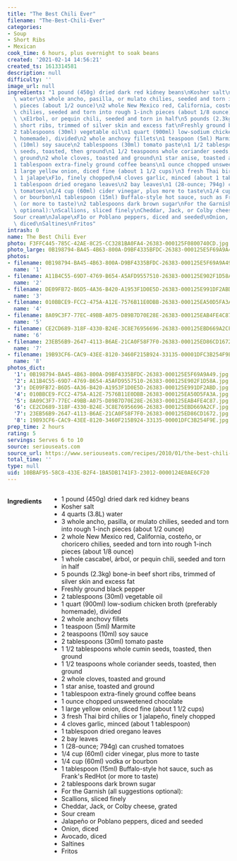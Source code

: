 ```yaml
---
title: "The Best Chili Ever"
filename: "The-Best-Chili-Ever"
categories:
- Soup
- Short Ribs
- Mexican
cook_time: 6 hours, plus overnight to soak beans
created: '2021-02-14 14:56:21'
created_ts: 1613314581
description: null
difficulty: ''
image_url: null
ingredients: "1 pound (450g) dried dark red kidney beans\nKosher salt\n4 quarts (3.8L)\
  \ water\n3 whole ancho, pasilla, or mulato chilies, seeded and torn into rough 1-inch\
  \ pieces (about 1/2 ounce)\n2 whole New Mexico red, California, coste\xF1o, or choricero\
  \ chilies, seeded and torn into rough 1-inch pieces (about 1/8 ounce)\n1 whole cascabel,\
  \ \xE1rbol, or pequin chili, seeded and torn in half\n5 pounds (2.3kg) bone-in beef\
  \ short ribs, trimmed of silver skin and excess fat\nFreshly ground black pepper\n\
  2 tablespoons (30ml) vegetable oil\n1 quart (900ml) low-sodium chicken broth (preferably\
  \ homemade), divided\n2 whole anchovy fillets\n1 teaspoon (5ml) Marmite\n2 teaspoons\
  \ (10ml) soy sauce\n2 tablespoons (30ml) tomato paste\n1 1/2 tablespoons whole cumin\
  \ seeds, toasted, then ground\n1 1/2 teaspoons whole coriander seeds, toasted, then\
  \ ground\n2 whole cloves, toasted and ground\n1 star anise, toasted and ground\n\
  1 tablespoon extra-finely ground coffee beans\n1 ounce chopped unsweetened chocolate\n\
  1 large yellow onion, diced fine (about 1 1/2 cups)\n3 fresh Thai bird chilies or\
  \ 1 jalape\xF1o, finely chopped\n4 cloves garlic, minced (about 1 tablespoon)\n\
  1 tablespoon dried oregano leaves\n2 bay leaves\n1 (28-ounce; 794g) can crushed\
  \ tomatoes\n1/4 cup (60ml) cider vinegar, plus more to taste\n1/4 cup (60ml) vodka\
  \ or bourbon\n1 tablespoon (15ml) Buffalo-style hot sauce, such as Frank's RedHot\
  \ (or more to taste)\n2 tablespoons dark brown sugar\nFor the Garnish (all suggestions\
  \ optional):\nScallions, sliced finely\nCheddar, Jack, or Colby cheese, grated\n\
  Sour cream\nJalape\xF1o or Poblano peppers, diced and seeded\nOnion, diced\nAvocado,\
  \ diced\nSaltines\nFritos"
intrash: 0
name: The Best Chili Ever
photo: F3FFC445-785C-42AE-8C25-CC3281BA0FA4-26383-000125F0800740CD.jpg
photo_large: 0B198794-BA45-4B63-800A-D9BF4335BFDC-26383-000125E5F69A9A49.jpg
photos:
- filename: 0B198794-BA45-4B63-800A-D9BF4335BFDC-26383-000125E5F69A9A49.jpg
  name: '1'
- filename: A11B4C55-69D7-4769-B654-A5AFD9557510-26383-000125E902F1D58A.jpg
  name: '2'
- filename: DE09FB72-B6D5-4A36-B420-A1953F1D0E5D-26383-000125E991DF2ABD.jpg
  name: '3'
- filename: 010BBCE9-FCC2-475A-A12E-7576B11E0DBB-26383-000125EA50D5FA3A.jpg
  name: '4'
- filename: 8A09C3F7-77EC-49BB-A075-D89B7D70E28E-26383-000125EAB4FE4C87.jpg
  name: '5'
- filename: CE2CD689-318F-4330-B24E-3C8E76956696-26383-000125EBD669A2CF.jpg
  name: '6'
- filename: 23EB56B9-2647-4113-B6AE-21CA0F58F7F0-26383-000125ED86CD1672.jpg
  name: '7'
- filename: 19B93CF6-CAC9-43EE-8120-3460F215B924-33135-00001DFC3B254F9E.jpg
  name: '8'
photos_dict:
  '1': 0B198794-BA45-4B63-800A-D9BF4335BFDC-26383-000125E5F69A9A49.jpg
  '2': A11B4C55-69D7-4769-B654-A5AFD9557510-26383-000125E902F1D58A.jpg
  '3': DE09FB72-B6D5-4A36-B420-A1953F1D0E5D-26383-000125E991DF2ABD.jpg
  '4': 010BBCE9-FCC2-475A-A12E-7576B11E0DBB-26383-000125EA50D5FA3A.jpg
  '5': 8A09C3F7-77EC-49BB-A075-D89B7D70E28E-26383-000125EAB4FE4C87.jpg
  '6': CE2CD689-318F-4330-B24E-3C8E76956696-26383-000125EBD669A2CF.jpg
  '7': 23EB56B9-2647-4113-B6AE-21CA0F58F7F0-26383-000125ED86CD1672.jpg
  '8': 19B93CF6-CAC9-43EE-8120-3460F215B924-33135-00001DFC3B254F9E.jpg
prep_time: 2 hours
rating: 5
servings: Serves 6 to 10
source: seriouseats.com
source_url: https://www.seriouseats.com/recipes/2010/01/the-best-chili-recipe.html
total_time: ''
type: null
uid: 10BBAF95-58C8-433E-B2F4-1BA5DB1741F3-23012-0000124E0AE6CF20
---
```

<div class="large-8 medium-7 columns" id="writeup">	</div><!-- #writeup -->
</div><!-- #row-one -->
<div class="row" id="row-two">	<div class="medium-4 small-5 columns"><h4 id="ingredients">Ingredients</h4><div class="box box-ingredients content"><ul>
<li>1 pound (450g) dried dark red kidney beans</li>
<li>Kosher salt</li>
<li>4 quarts (3.8L) water</li>
<li>3 whole ancho, pasilla, or mulato chilies, seeded and torn into rough 1-inch pieces (about 1/2 ounce)</li>
<li>2 whole New Mexico red, California, costeño, or choricero chilies, seeded and torn into rough 1-inch pieces (about 1/8 ounce)</li>
<li>1 whole cascabel, árbol, or pequin chili, seeded and torn in half</li>
<li>5 pounds (2.3kg) bone-in beef short ribs, trimmed of silver skin and excess fat</li>
<li>Freshly ground black pepper</li>
<li>2 tablespoons (30ml) vegetable oil</li>
<li>1 quart (900ml) low-sodium chicken broth (preferably homemade), divided</li>
<li>2 whole anchovy fillets</li>
<li>1 teaspoon (5ml) Marmite</li>
<li>2 teaspoons (10ml) soy sauce</li>
<li>2 tablespoons (30ml) tomato paste</li>
<li>1 1/2 tablespoons whole cumin seeds, toasted, then ground</li>
<li>1 1/2 teaspoons whole coriander seeds, toasted, then ground</li>
<li>2 whole cloves, toasted and ground</li>
<li>1 star anise, toasted and ground</li>
<li>1 tablespoon extra-finely ground coffee beans</li>
<li>1 ounce chopped unsweetened chocolate</li>
<li>1 large yellow onion, diced fine (about 1 1/2 cups)</li>
<li>3 fresh Thai bird chilies or 1 jalapeño, finely chopped</li>
<li>4 cloves garlic, minced (about 1 tablespoon)</li>
<li>1 tablespoon dried oregano leaves</li>
<li>2 bay leaves</li>
<li>1 (28-ounce; 794g) can crushed tomatoes</li>
<li>1/4 cup (60ml) cider vinegar, plus more to taste</li>
<li>1/4 cup (60ml) vodka or bourbon</li>
<li>1 tablespoon (15ml) Buffalo-style hot sauce, such as Frank's RedHot (or more to taste)</li>
<li>2 tablespoons dark brown sugar</li>
<li>For the Garnish (all suggestions optional):</li>
<li>Scallions, sliced finely</li>
<li>Cheddar, Jack, or Colby cheese, grated</li>
<li>Sour cream</li>
<li>Jalapeño or Poblano peppers, diced and seeded</li>
<li>Onion, diced</li>
<li>Avocado, diced</li>
<li>Saltines</li>
<li>Fritos</li>
</ul>
</div>	</div>	<div class="medium-6 small-7 columns">	</div>